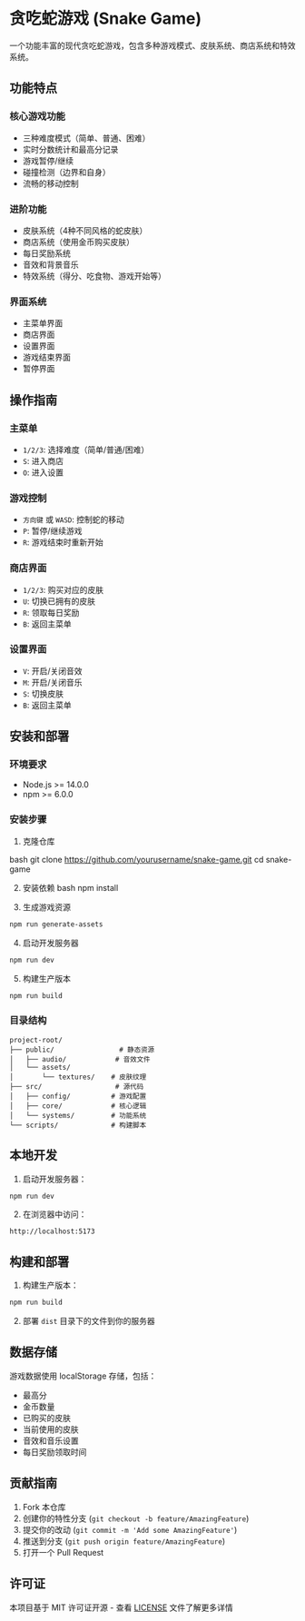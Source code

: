 # 贪吃蛇游戏 (Snake Game)

一个功能丰富的现代贪吃蛇游戏，包含多种游戏模式、皮肤系统、商店系统和特效系统。

## 功能特点

### 核心游戏功能
- 三种难度模式（简单、普通、困难）
- 实时分数统计和最高分记录
- 游戏暂停/继续
- 碰撞检测（边界和自身）
- 流畅的移动控制

### 进阶功能
- 皮肤系统（4种不同风格的蛇皮肤）
- 商店系统（使用金币购买皮肤）
- 每日奖励系统
- 音效和背景音乐
- 特效系统（得分、吃食物、游戏开始等）

### 界面系统
- 主菜单界面
- 商店界面
- 设置界面
- 游戏结束界面
- 暂停界面

## 操作指南

### 主菜单
- `1/2/3`: 选择难度（简单/普通/困难）
- `S`: 进入商店
- `O`: 进入设置

### 游戏控制
- `方向键` 或 `WASD`: 控制蛇的移动
- `P`: 暂停/继续游戏
- `R`: 游戏结束时重新开始

### 商店界面
- `1/2/3`: 购买对应的皮肤
- `U`: 切换已拥有的皮肤
- `R`: 领取每日奖励
- `B`: 返回主菜单

### 设置界面
- `V`: 开启/关闭音效
- `M`: 开启/关闭音乐
- `S`: 切换皮肤
- `B`: 返回主菜单

## 安装和部署

### 环境要求
- Node.js >= 14.0.0
- npm >= 6.0.0

### 安装步骤

1. 克隆仓库

bash
git clone https://github.com/yourusername/snake-game.git
cd snake-game

2. 安装依赖
bash
npm install

3. 生成游戏资源
```bash
npm run generate-assets
```

4. 启动开发服务器
```bash
npm run dev
```

5. 构建生产版本
```bash
npm run build
```

### 目录结构
```
project-root/
├── public/                # 静态资源
│   ├── audio/            # 音效文件
│   └── assets/
│       └── textures/    # 皮肤纹理
├── src/                  # 源代码
│   ├── config/          # 游戏配置
│   ├── core/            # 核心逻辑
│   └── systems/         # 功能系统
└── scripts/             # 构建脚本
```

## 本地开发

1. 启动开发服务器：
```bash
npm run dev
```

2. 在浏览器中访问：
```
http://localhost:5173
```

## 构建和部署

1. 构建生产版本：
```bash
npm run build
```

2. 部署 `dist` 目录下的文件到你的服务器

## 数据存储

游戏数据使用 localStorage 存储，包括：
- 最高分
- 金币数量
- 已购买的皮肤
- 当前使用的皮肤
- 音效和音乐设置
- 每日奖励领取时间

## 贡献指南

1. Fork 本仓库
2. 创建你的特性分支 (`git checkout -b feature/AmazingFeature`)
3. 提交你的改动 (`git commit -m 'Add some AmazingFeature'`)
4. 推送到分支 (`git push origin feature/AmazingFeature`)
5. 打开一个 Pull Request

## 许可证

本项目基于 MIT 许可证开源 - 查看 [LICENSE](LICENSE) 文件了解更多详情